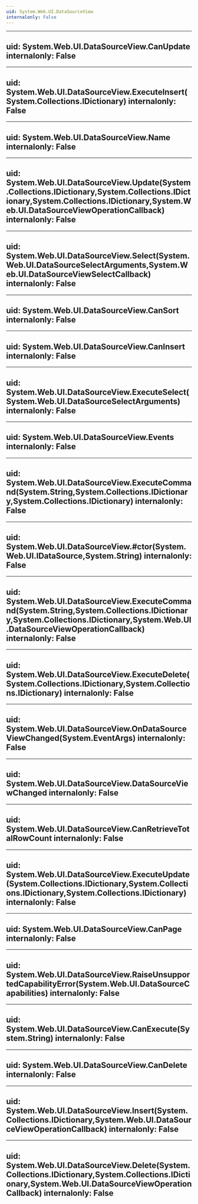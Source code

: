 ```yaml
---
uid: System.Web.UI.DataSourceView
internalonly: False
---
```


---
uid: System.Web.UI.DataSourceView.CanUpdate
internalonly: False
---

---
uid: System.Web.UI.DataSourceView.ExecuteInsert(System.Collections.IDictionary)
internalonly: False
---

---
uid: System.Web.UI.DataSourceView.Name
internalonly: False
---

---
uid: System.Web.UI.DataSourceView.Update(System.Collections.IDictionary,System.Collections.IDictionary,System.Collections.IDictionary,System.Web.UI.DataSourceViewOperationCallback)
internalonly: False
---

---
uid: System.Web.UI.DataSourceView.Select(System.Web.UI.DataSourceSelectArguments,System.Web.UI.DataSourceViewSelectCallback)
internalonly: False
---

---
uid: System.Web.UI.DataSourceView.CanSort
internalonly: False
---

---
uid: System.Web.UI.DataSourceView.CanInsert
internalonly: False
---

---
uid: System.Web.UI.DataSourceView.ExecuteSelect(System.Web.UI.DataSourceSelectArguments)
internalonly: False
---

---
uid: System.Web.UI.DataSourceView.Events
internalonly: False
---

---
uid: System.Web.UI.DataSourceView.ExecuteCommand(System.String,System.Collections.IDictionary,System.Collections.IDictionary)
internalonly: False
---

---
uid: System.Web.UI.DataSourceView.#ctor(System.Web.UI.IDataSource,System.String)
internalonly: False
---

---
uid: System.Web.UI.DataSourceView.ExecuteCommand(System.String,System.Collections.IDictionary,System.Collections.IDictionary,System.Web.UI.DataSourceViewOperationCallback)
internalonly: False
---

---
uid: System.Web.UI.DataSourceView.ExecuteDelete(System.Collections.IDictionary,System.Collections.IDictionary)
internalonly: False
---

---
uid: System.Web.UI.DataSourceView.OnDataSourceViewChanged(System.EventArgs)
internalonly: False
---

---
uid: System.Web.UI.DataSourceView.DataSourceViewChanged
internalonly: False
---

---
uid: System.Web.UI.DataSourceView.CanRetrieveTotalRowCount
internalonly: False
---

---
uid: System.Web.UI.DataSourceView.ExecuteUpdate(System.Collections.IDictionary,System.Collections.IDictionary,System.Collections.IDictionary)
internalonly: False
---

---
uid: System.Web.UI.DataSourceView.CanPage
internalonly: False
---

---
uid: System.Web.UI.DataSourceView.RaiseUnsupportedCapabilityError(System.Web.UI.DataSourceCapabilities)
internalonly: False
---

---
uid: System.Web.UI.DataSourceView.CanExecute(System.String)
internalonly: False
---

---
uid: System.Web.UI.DataSourceView.CanDelete
internalonly: False
---

---
uid: System.Web.UI.DataSourceView.Insert(System.Collections.IDictionary,System.Web.UI.DataSourceViewOperationCallback)
internalonly: False
---

---
uid: System.Web.UI.DataSourceView.Delete(System.Collections.IDictionary,System.Collections.IDictionary,System.Web.UI.DataSourceViewOperationCallback)
internalonly: False
---
